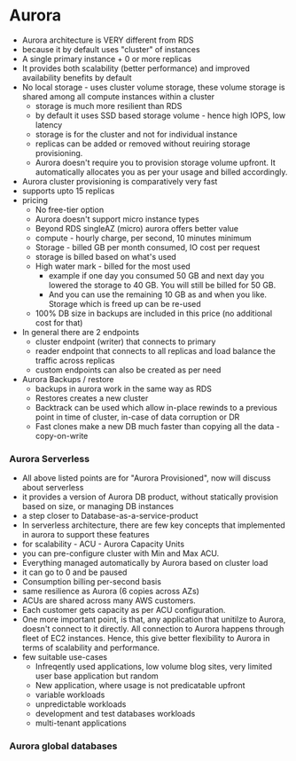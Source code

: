 # Aurora
- Aurora architecture is VERY different from RDS 
- because it by default uses "cluster" of instances
- A single primary instance + 0 or more replicas
- It provides both scalability (better performance) and improved availability benefits by default
- No local storage - uses cluster volume storage, these volume storage is shared among all compute instances within a cluster
  - storage is much more resilient than RDS
  - by default it uses SSD based storage volume - hence high IOPS, low latency  
  - storage is for the cluster and not for individual instance
  - replicas can be added or removed without reuiring storage provisioning.
  - Aurora doesn't require you to provision storage volume upfront. It automatically allocates you as per your usage and billed accordingly. 
- Aurora cluster provisioning is comparatively very fast
- supports upto 15 replicas
- pricing
  - No free-tier option
  - Aurora doesn't support micro instance types
  - Beyond RDS singleAZ (micro) aurora offers better value
  - compute - hourly charge, per second, 10 minutes minimum
  - Storage - billed GB per month consumed, IO cost per request
  - storage is billed based on what's used
  - High water mark - billed for the most used
    - example if one day you consumed 50 GB and next day you lowered the storage to 40 GB. You will still be billed for 50 GB. 
    - And you can use the remaining 10 GB as and when you like. Storage which is freed up can be re-used
  - 100% DB size in backups are included in this price (no additional cost for that)
- In general there are 2 endpoints
  - cluster endpoint (writer) that connects to primary
  - reader endpoint that connects to all replicas and load balance the traffic across replicas
  -  custom endpoints can also be created as per need
- Aurora Backups / restore
  - backups in aurora work in the same way as RDS
  - Restores creates a new cluster
  - Backtrack can be used which allow in-place rewinds to a previous point in time of cluster, in-case of data corruption or DR
  - Fast clones make a new DB much faster than copying all the data - copy-on-write  



### Aurora Serverless
- All above listed points are for "Aurora Provisioned", now will discuss about serverless
- it provides a version of Aurora DB product, without statically provision based on size, or managing DB instances
- a step closer to Database-as-a-service-product
- In serverless architecture, there are few key concepts that implemented in aurora to support these features
- for scalability - ACU - Aurora Capacity Units
- you can pre-configure cluster with Min and Max ACU. 
- Everything managed automatically by Aurora based on cluster load
- it can go to 0 and be paused
- Consumption billing per-second basis
- same resilience as Aurora (6 copies across AZs)
- ACUs are shared across many AWS customers.
- Each customer gets capacity as per ACU configuration.
- One more important point, is that, any application that unitilze to Aurora, doesn't connect to it directly. All connection to Aurora happens through fleet of EC2 instances. Hence, this give better flexibility to Aurora in terms of scalability and performance.
- few suitable use-cases
  - Infreqently used applications, low volume blog sites, very limited user base application but random
  - New application, where usage is not predicatable upfront
  - variable workloads
  - unpredictable workloads
  - development and test databases workloads
  - multi-tenant applications


### Aurora global databases












